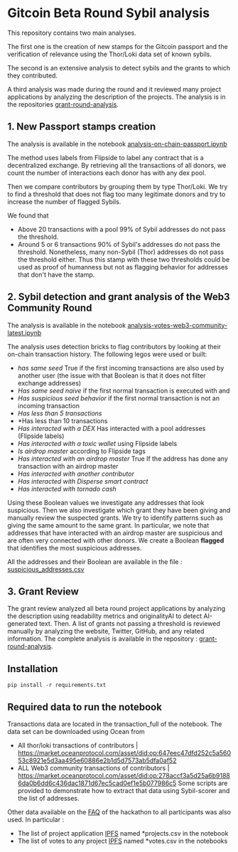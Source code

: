 # Gitcoin Beta Round Sybil analysis 

This repository contains two main analyses.

The first one is the creation of new stamps for the Gitcoin passport and the verification of relevance using the Thor/Loki data set of known sybils.

The second is an extensive analysis to detect sybils and the grants to which they contributed.

A third analysis was made during the round and it reviewed many project applications by analyzing the description of the projects. The analysis is in the repositories [grant-round-analysis]().


## 1. New Passport stamps creation
The analysis is available in the notebook [analysis-on-chain-passport.ipynb](https://github.com/poupou-web3/beta-rounds-vote-analysis/blob/main/jupyter/analysis-on-chain-passport.ipynb)

The method uses labels from Flipside to label any contract that is a decentralized exchange. By retrieving all the transactions of all donors, we count the number of interactions each donor has with any dex pool.

Then we compare contributors by grouping them by type Thor/Loki.
We try to find a threshold that does not flag too many legitimate donors and try to increase the number of flagged Sybils.

We found that 
- Above 20 transactions with a pool 99% of Sybil addresses do not pass the threshold.
- Around 5 or 6 transactions 90% of Sybil's addresses do not pass the threshold.
Nonetheless, many non-Sybil (Thor) addresses do not pass the threshold either.
Thus this stamp with these two thresholds could be used as proof of humanness but not as flagging behavior for addresses that don't have the stamp.


## 2. Sybil detection and grant analysis of the Web3 Community Round

The analysis is available in the notebook [analysis-votes-web3-community-latest.ipynb](https://github.com/poupou-web3/beta-rounds-vote-analysis/blob/main/jupyter/analysis-votes-web3-community_latest.ipynb)

The analysis uses detection bricks to flag contributors by looking at their on-chain transaction history. 
The following legos were used or built:
- *has same seed*  True if the first incoming transactions are also used by another user (the issue with that Boolean is that it does not filter exchange addresses)
- *Has same seed naive* if the first normal transaction is executed with and
- *Has suspicious seed behavior* if the first normal transaction is not an incoming transaction
- *Has less than 5 transactions*
- *Has less than 10 transactions 
- *Has interacted with a DEX* Has interacted with a pool addresses (Flipside labels)
- *Has interacted with a toxic wallet* using Flipside labels
- *Is airdrop master* according to Flipside tags
- *Has interacted with an airdrop master* True If the address has done any transaction with an airdrop master 
- *Has interacted with another contributor*
- *Has interacted with Disperse smart contract*
- *Has interacted with tornado cash*

Using these Boolean values we investigate any addresses that look suspicious.
Then we also investigate which grant they have been giving and manually review the suspected grants. We try to identify patterns such as giving the same amount to the same grant.  In particular, we note that addresses that have interacted with an airdrop master are suspicious and are often very connected with other donors.
We create a Boolean **flagged** that identifies the most suspicious addresses. 

All the addresses and their Boolean are available in the file : [suspicious_addresses.csv](https://github.com/poupou-web3/beta-rounds-vote-analysis/blob/main/suspicious_addresses.csv)

## 3. Grant Review
The grant review analyzed all beta round project applications by analyzing the description using readability metrics and originalityAI to detect AI-generated text. Then. A list of grants not passing a threshold is reviewed manually by analyzing the website, Twitter, GitHub, and any related information. 
The complete analysis is available in the repository : [grant-round-analysis]().

## Installation

```
pip install -r requirements.txt
```

## Required data to run the notebook

Transactions data are located in the transaction_full of the notebook. The data set can be downloaded using Ocean from 
- All thor/loki  transactions of contributors  | https://market.oceanprotocol.com/asset/did:op:647eec47dfd252c5a56053c8921e5d3aa495e60886e2b1d5d7573ab5dfa0af52
- ALL Web3 community transactions of contributors | https://market.oceanprotocol.com/asset/did:op:278accf3a5d25a6b91886da0b6dd6c436dac1871d67ec5cad0ef1e5b077986c5
Some scripts are provided to demonstrate how to extract that data using Sybil-scorer and the list of addresses.

Other data available on the [FAQ]() of the hackathon to all participants was also used.
In particular :
- The list of project application [IPFS](h) named *projects.csv in the notebook 
- The list of votes to any project [IPFS]() named *votes.csv in the notebooks


